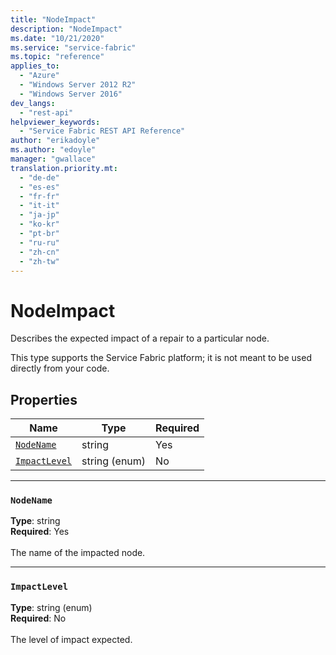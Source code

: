 ```yaml
---
title: "NodeImpact"
description: "NodeImpact"
ms.date: "10/21/2020"
ms.service: "service-fabric"
ms.topic: "reference"
applies_to: 
  - "Azure"
  - "Windows Server 2012 R2"
  - "Windows Server 2016"
dev_langs: 
  - "rest-api"
helpviewer_keywords: 
  - "Service Fabric REST API Reference"
author: "erikadoyle"
ms.author: "edoyle"
manager: "gwallace"
translation.priority.mt: 
  - "de-de"
  - "es-es"
  - "fr-fr"
  - "it-it"
  - "ja-jp"
  - "ko-kr"
  - "pt-br"
  - "ru-ru"
  - "zh-cn"
  - "zh-tw"
---
```

# NodeImpact

Describes the expected impact of a repair to a particular node.

This type supports the Service Fabric platform; it is not meant to be used directly from your code.


## Properties
| Name | Type | Required |
| --- | --- | --- |
| [`NodeName`](#nodename) | string | Yes |
| [`ImpactLevel`](#impactlevel) | string (enum) | No |

____
### `NodeName`
__Type__: string <br/>
__Required__: Yes<br/>
<br/>
The name of the impacted node.

____
### `ImpactLevel`
__Type__: string (enum) <br/>
__Required__: No<br/>
<br/>
The level of impact expected.



